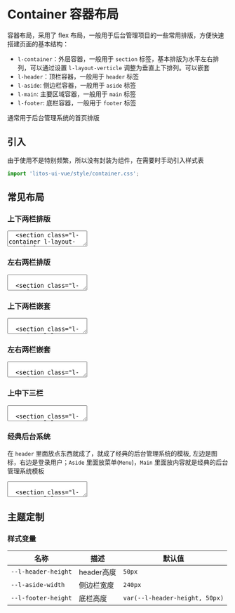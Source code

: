 # Container 容器布局

容器布局，采用了 flex 布局，一般用于后台管理项目的一些常用排版，方便快速搭建页面的基本结构：

- `l-container`：外层容器，一般用于 `section` 标签，基本排版为水平左右排列，可以通过设置 `l-layout-verticle` 调整为垂直上下排列。可以嵌套
- `l-header`：顶栏容器，一般用于 `header` 标签
- `l-aside`: 侧边栏容器，一般用于 `aside` 标签
- `l-main`: 主要区域容器，一般用于 `main` 标签
- `l-footer`: 底栏容器，一般用于 `footer` 标签

通常用于后台管理系统的首页排版

## 引入

由于使用不是特别频繁，所以没有封装为组件，在需要时手动引入样式表

```ts
import 'litos-ui-vue/style/container.css';
```

<script setup>
import CodePreview from '../../src/app_components/CodePreview.vue';
</script>

## 常见布局

### 上下两栏排版

<ClientOnly>
  <CodePreview class="mt-15">
  <textarea lang="html">
  <section class="l-container l-layout-vertical">
    <header class="l-header">Header</header>
    <main class="l-main">Main</main>
  </section>
  </textarea>
  </CodePreview>
</ClientOnly>

### 左右两栏排版

<ClientOnly><CodePreview class="mt-15">
<textarea lang="html">

  <section class="l-container">
    <aside class="l-aside">Aside</aside>
    <main class="l-main">Main</main>
  </section>
  </textarea>
</CodePreview></ClientOnly>

### 上下两栏嵌套

<ClientOnly><CodePreview class="mt-15">
<textarea lang="html">

  <section class="l-container l-layout-vertical">
    <header class="l-header">Header</header>
    <section class="l-container">
      <aside class="l-aside">Aside</aside>
      <main class="l-main">Main</main>
    </section>
  </section>
  </textarea>
</CodePreview></ClientOnly>

### 左右两栏嵌套

<ClientOnly><CodePreview class="mt-15">
<textarea lang="html">

  <section class="l-container">
    <aside class="l-aside">Aside</aside>
    <section class="l-container l-layout-vertical">
      <header class="l-header">Header</header>
      <main class="l-main">Main</main>
    </section>
  </section>
  </textarea>
</CodePreview></ClientOnly>

### 上中下三栏

<ClientOnly><CodePreview class="mt-15">
<textarea lang="html">

  <section class="l-container l-layout-vertical">
    <header class="l-header">Header</header>
    <main class="l-main">Main</main>
    <footer class="l-footer">Footer</footer>
  </section>
  </textarea>
</CodePreview></ClientOnly>

### 经典后台系统

在 `header` 里面放点东西就成了，就成了经典的后台管理系统的模板, 左边是图标，右边是登录用户；`Aside` 里面放菜单(`Menu`)，`Main` 里面放内容就是经典的后台管理系统模板

<ClientOnly><CodePreview>
<textarea lang="html">

  <section class="l-container l-layout-vertical">
    <header class="l-header">
      <a href="#">LitosUI</a>
      <div>登录用户</div>
    </header>
    <section class="l-container">
      <aside class="l-aside">Aside</aside>
      <main class="l-main">Main</main>
    </section>
  </section>
  </textarea>
</CodePreview></ClientOnly>

## 主题定制

### 样式变量

| 名称                | 描述       | 默认值                         |
| ------------------- | ---------- | ------------------------------ |
| `--l-header-height` | header高度 | `50px`                         |
| `--l-aside-width`   | 侧边栏宽度 | `240px`                        |
| `--l-footer-height` | 底栏高度   | `var(--l-header-height, 50px)` |
